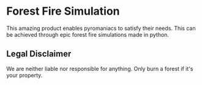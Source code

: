 # Forest Fire Simulation

This amazing product enables pyromaniacs to satisfy their needs. This can be achieved through epic forest fire simulations made in python.

## Legal Disclaimer
We are neither liable nor responsible for anything. Only burn a forest if it's your property.
